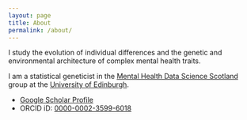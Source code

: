 ```yaml
---
layout: page
title: About
permalink: /about/
---
```


I study the evolution of individual differences and the genetic and environmental architecture of complex mental health traits.

I am a statistical geneticist in the [Mental Health Data Science Scotland](https://mhdss.ac.uk) group at the [University of Edinburgh](https://www.ed.ac.uk/profile/dr-mark-james-adams).

- [Google Scholar Profile](http://scholar.google.co.uk/citations?user=H1KpjEQAAAAJ&hl=en)
- ORCID iD: [0000-0002-3599-6018](https://orcid.org/0000-0002-3599-6018
)
